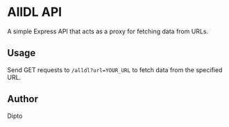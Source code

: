 
# AllDL API

A simple Express API that acts as a proxy for fetching data from URLs.

## Usage

Send GET requests to `/alldl?url=YOUR_URL` to fetch data from the specified URL.

## Author
Dipto
